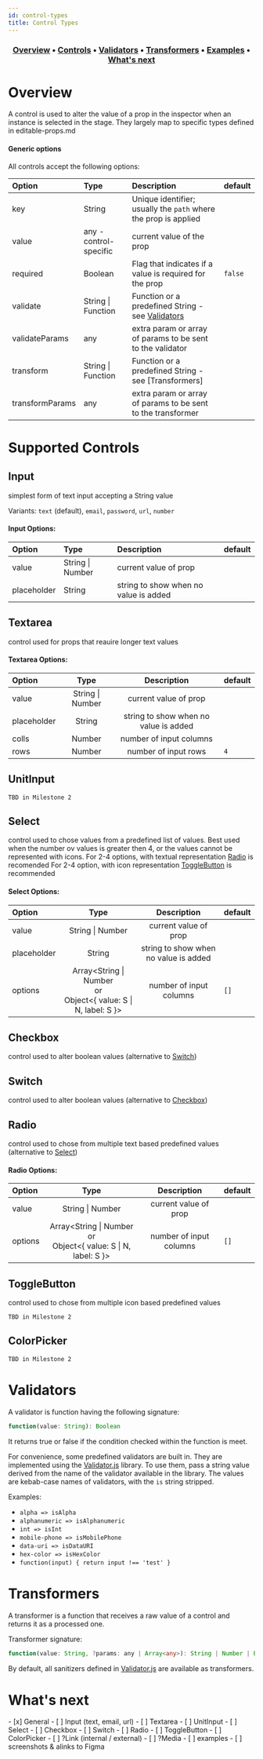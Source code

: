 ```yaml
---
id: control-types
title: Control Types
---
```


<h3 align="center">
  <a href="#overview">Overview</a>
  <span> • </span>
  <a href="#controls">Controls</a>
  <span> • </span>
  <a href="#validators">Validators</a>
  <span> • </span>
  <a href="#transformers">Transformers</a>
  <span> • </span>
  <a href="#examples">Examples</a>
  <span> • </span>
  <a href="#whats-next">What's next</a>
</h3>

# Overview

A control is used to alter the value of a prop in the inspector when an instance is selected in the stage.
They largely map to specific types defined in editable-props.md

#### Generic options

All controls accept the following options:

| Option                                         | Type                                                  | Description                                                                                    | default |
| :--------------------------------------------- | :---------------------------------------------------- | :--------------------------------------------------------------------------------------------- | ------- |
| <span class="prop-name">key</span>             | <span class="prop-type">String</span>                 | <span class="prop-desc">Unique identifier; usually the `path` where the prop is applied</span> |         |
| <span class="prop-name">value</span>           | <span class="prop-type">any - control-specific</span> | <span class="prop-desc">current value of the prop</span>                                       |         |
| <span class="prop-name">required</span>        | <span class="prop-type">Boolean</span>                | <span class="prop-desc">Flag that indicates if a value is required for the prop</span>         | `false` |
| <span class="prop-name">validate</span>        | <span class="prop-type">String &#124; Function</span> | <span class="prop-desc">Function or a predefined String - see [Validators](#validtors)</span>  |         |
| <span class="prop-name">validateParams</span>  | <span class="prop-type">any</span>                    | <span class="prop-desc">extra param or array of params to be sent to the validator</span>      |         |
| <span class="prop-name">transform</span>       | <span class="prop-type">String &#124; Function</span> | <span class="prop-desc">Function or a predefined String - see [Transformers]</span>            |         |
| <span class="prop-name">transformParams</span> | <span class="prop-type">any</span>                    | <span class="prop-desc">extra param or array of params to be sent to the transformer</span>    |         |

<h1 id="controls">Supported Controls</h1>

## Input

simplest form of text input accepting a String value

Variants: `text` (default), `email`, `password`, `url`, `number`

#### Input Options:

| Option                                     | Type                                                | Description                                                          | default |
| :----------------------------------------- | :-------------------------------------------------- | :------------------------------------------------------------------- | ------- |
| <span class="prop-name">value</span>       | <span class="prop-type">String &#124; Number</span> | <span class="prop-desc">current value of prop</span>                 |         |
| <span class="prop-name">placeholder</span> | <span class="prop-type">String</span>               | <span class="prop-desc">string to show when no value is added</span> |         |

## Textarea

control used for props that reauire longer text values

#### Textarea Options:

| Option                                     |                        Type                         |                             Description                              | default |
| :----------------------------------------- | :-------------------------------------------------: | :------------------------------------------------------------------: | ------- |
| <span class="prop-name">value</span>       | <span class="prop-type">String &#124; Number</span> |         <span class="prop-desc">current value of prop</span>         |         |
| <span class="prop-name">placeholder</span> |        <span class="prop-type">String</span>        | <span class="prop-desc">string to show when no value is added</span> |         |
| <span class="prop-name">colls</span>       |        <span class="prop-type">Number</span>        |        <span class="prop-desc">number of input columns</span>        |         |
| <span class="prop-name">rows</span>        |        <span class="prop-type">Number</span>        |         <span class="prop-desc">number of input rows</span>          | `4`     |

## UnitInput

`TBD in Milestone 2`

## Select

control used to chose values from a predefined list of values.
Best used when the number ov values is greater then 4, or the values cannot be represented with icons.
For 2-4 options, with textual representation [Radio](#radio) is recomended
For 2-4 option, with icon representation [ToggleButton](#togglebutton) is recommended

#### Select Options:

| Option                                     |                                                                      Type                                                                       |                             Description                              | default |
| :----------------------------------------- | :---------------------------------------------------------------------------------------------------------------------------------------------: | :------------------------------------------------------------------: | ------- |
| <span class="prop-name">value</span>       |                                               <span class="prop-type">String &#124; Number</span>                                               |         <span class="prop-desc">current value of prop</span>         |         |
| <span class="prop-name">placeholder</span> |                                                      <span class="prop-type">String</span>                                                      | <span class="prop-desc">string to show when no value is added</span> |         |
| <span class="prop-name">options</span>     | <span class="prop-type">Array<String &#124; Number</span> <br />or<br /> <span class="prop-type">Object<{ value: S &#124; N, label: S }></span> |        <span class="prop-desc">number of input columns</span>        | `[]`    |

## Checkbox

control used to alter boolean values (alternative to [Switch](#switch))

## Switch

control used to alter boolean values (alternative to [Checkbox](#checkbox))

## Radio

control used to chose from multiple text based predefined values (alternative to [Select](#select))

#### Radio Options:

| Option                                 |                                                                      Type                                                                       |                      Description                       | default |
| :------------------------------------- | :---------------------------------------------------------------------------------------------------------------------------------------------: | :----------------------------------------------------: | ------- |
| <span class="prop-name">value</span>   |                                               <span class="prop-type">String &#124; Number</span>                                               |  <span class="prop-desc">current value of prop</span>  |         |
| <span class="prop-name">options</span> | <span class="prop-type">Array<String &#124; Number</span> <br />or<br /> <span class="prop-type">Object<{ value: S &#124; N, label: S }></span> | <span class="prop-desc">number of input columns</span> | `[]`    |

## ToggleButton

control used to chose from multiple icon based predefined values

`TBD in Milestone 2`

## ColorPicker

`TBD in Milestone 2`

# Validators

A validator is function having the following signature:

```typescript
function(value: String): Boolean
```

It returns true or false if the condition checked within the function is meet.

For convenience, some predefined validators are built in. They are implemented using the [Validator.js](https://github.com/validatorjs/validator.js) library.
To use them, pass a string value derived from the name of the validator available in the library.
The values are kebab-case names of validators, with the `is` string stripped.

Examples:

- `alpha => isAlpha`
- `alphanumeric => isAlphanumeric`
- `int => isInt`
- `mobile-phone => isMobilePhone`
- `data-uri => isDataURI`
- `hex-color => isHexColor`
- `function(input) { return input !== 'test' }`

# Transformers

A transformer is a function that receives a raw value of a control and returns it as a processed one.

Transformer signature:

```typescript
function(value: String, ?params: any | Array<any>): String | Number | Boolean | Object | null
```

By default, all sanitizers defined in [Validator.js](https://github.com/validatorjs/validator.js#sanitizers) are available as transformers.

# What's next

<p id="next">
  - [x] General
  - [ ] Input (text, email, url)
  - [ ] Textarea
  - [ ] UnitInput
  - [ ] Select
  - [ ] Checkbox
  - [ ] Switch
  - [ ] Radio
  - [ ] ToggleButton
  - [ ] ColorPicker
  - [ ] ?Link (internal / external)
  - [ ] ?Media
  - [ ] examples
  - [ ] screenshots & alinks to Figma
</p>
